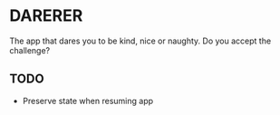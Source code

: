 # DARERER

The app that dares you to be kind, nice or naughty. Do you accept the challenge?

## TODO

- Preserve state when resuming app